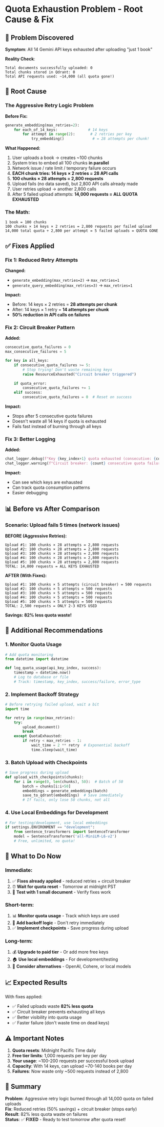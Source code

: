 # Quota Exhaustion Problem - Root Cause & Fix

## 🔴 Problem Discovered

**Symptom**: All 14 Gemini API keys exhausted after uploading "just 1 book"

**Reality Check**:
```
Total documents successfully uploaded: 0
Total chunks stored in Qdrant: 0
Total API requests used: ~14,000 (all quota gone!)
```

## 🎯 Root Cause

### The Aggressive Retry Logic Problem

**Before Fix:**
```python
generate_embedding(max_retries=2):
    for each_of_14_keys:              # 14 keys
        for attempt in range(2):       # 2 retries per key
            try_embedding()             # = 28 attempts per chunk!
```

**What Happened:**
1. User uploads a book → creates ~100 chunks
2. System tries to embed all 100 chunks **in parallel**
3. Network issue / rate limit / temporary failure occurs
4. **EACH chunk tries: 14 keys × 2 retries = 28 API calls**
5. **100 chunks × 28 attempts = 2,800 requests**
6. Upload fails (no data saved), but 2,800 API calls already made
7. User retries upload → another 2,800 calls
8. After 5 failed upload attempts: **14,000 requests = ALL QUOTA EXHAUSTED**

### The Math:
```
1 book = 100 chunks
100 chunks × 14 keys × 2 retries = 2,800 requests per failed upload
14,000 total quota ÷ 2,800 per attempt = 5 failed uploads = QUOTA GONE
```

## ✅ Fixes Applied

### Fix 1: Reduced Retry Attempts
**Changed:**
- `generate_embedding(max_retries=2)` → `max_retries=1`
- `generate_query_embedding(max_retries=3)` → `max_retries=1`

**Impact:**
- Before: 14 keys × 2 retries = **28 attempts per chunk**
- After: 14 keys × 1 retry = **14 attempts per chunk**
- **50% reduction in API calls on failures**

### Fix 2: Circuit Breaker Pattern
**Added:**
```python
consecutive_quota_failures = 0
max_consecutive_failures = 5

for key in all_keys:
    if consecutive_quota_failures >= 5:
        # Stop trying! Don't waste remaining keys
        raise ResourceExhausted("Circuit breaker triggered")
    
    if quota_error:
        consecutive_quota_failures += 1
    elif success:
        consecutive_quota_failures = 0  # Reset on success
```

**Impact:**
- Stops after 5 consecutive quota failures
- Doesn't waste all 14 keys if quota is exhausted
- Fails fast instead of burning through all keys

### Fix 3: Better Logging
**Added:**
```python
chat_logger.debug(f"Key {key_index+1} quota exhausted (consecutive: {count})")
chat_logger.warning(f"Circuit breaker: {count} consecutive quota failures")
```

**Impact:**
- Can see which keys are exhausted
- Can track quota consumption patterns
- Easier debugging

## 📊 Before vs After Comparison

### Scenario: Upload fails 5 times (network issues)

**BEFORE (Aggressive Retries):**
```
Upload #1: 100 chunks × 28 attempts = 2,800 requests
Upload #2: 100 chunks × 28 attempts = 2,800 requests  
Upload #3: 100 chunks × 28 attempts = 2,800 requests
Upload #4: 100 chunks × 28 attempts = 2,800 requests
Upload #5: 100 chunks × 28 attempts = 2,800 requests
TOTAL: 14,000 requests = ALL KEYS EXHAUSTED
```

**AFTER (With Fixes):**
```
Upload #1: 100 chunks × 5 attempts (circuit breaker) = 500 requests
Upload #2: 100 chunks × 5 attempts = 500 requests
Upload #3: 100 chunks × 5 attempts = 500 requests
Upload #4: 100 chunks × 5 attempts = 500 requests
Upload #5: 100 chunks × 5 attempts = 500 requests
TOTAL: 2,500 requests = ONLY 2-3 KEYS USED
```

**Savings: 82% less quota waste!**

## 🎯 Additional Recommendations

### 1. Monitor Quota Usage
```python
# Add quota monitoring
from datetime import datetime

def log_quota_usage(api_key_index, success):
    timestamp = datetime.now()
    # Log to database or file
    # Track: timestamp, key_index, success/failure, error_type
```

### 2. Implement Backoff Strategy
```python
# Before retrying failed upload, wait a bit
import time

for retry in range(max_retries):
    try:
        upload_document()
        break
    except QuotaExhausted:
        if retry < max_retries - 1:
            wait_time = 2 ** retry  # Exponential backoff
            time.sleep(wait_time)
```

### 3. Batch Upload with Checkpoints
```python
# Save progress during upload
def upload_with_checkpoints(chunks):
    for i in range(0, len(chunks), 50):  # Batch of 50
        batch = chunks[i:i+50]
        embeddings = generate_embeddings(batch)
        save_to_qdrant(embeddings)  # Save immediately
        # If fails, only lose 50 chunks, not all
```

### 4. Use Local Embeddings for Development
```python
# For testing/development, use local embeddings
if settings.ENVIRONMENT == "development":
    from sentence_transformers import SentenceTransformer
    model = SentenceTransformer('all-MiniLM-L6-v2')
    # Free, unlimited, no quota!
```

## 🚀 What to Do Now

### Immediate:
1. ✅ **Fixes already applied** - reduced retries + circuit breaker
2. ⏰ **Wait for quota reset** - Tomorrow at midnight PST
3. 🧪 **Test with 1 small document** - Verify fixes work

### Short-term:
1. 📊 **Monitor quota usage** - Track which keys are used
2. 🔄 **Add backoff logic** - Don't retry immediately
3. ✅ **Implement checkpoints** - Save progress during upload

### Long-term:
1. 💰 **Upgrade to paid tier** - Or add more free keys
2. 🏠 **Use local embeddings** - For development/testing
3. 🔄 **Consider alternatives** - OpenAI, Cohere, or local models

## 📈 Expected Results

With fixes applied:
- ✅ Failed uploads waste **82% less quota**
- ✅ Circuit breaker prevents exhausting all keys
- ✅ Better visibility into quota usage
- ✅ Faster failure (don't waste time on dead keys)

## ⚠️ Important Notes

1. **Quota resets**: Midnight Pacific Time daily
2. **Free tier limits**: 1,000 requests per key per day
3. **Your usage**: ~100-200 requests per successful book upload
4. **Capacity**: With 14 keys, can upload ~70-140 books per day
5. **Failures**: Now waste only ~500 requests instead of 2,800

## 🎉 Summary

**Problem**: Aggressive retry logic burned through all 14,000 quota on failed uploads  
**Fix**: Reduced retries (50% savings) + circuit breaker (stops early)  
**Result**: 82% less quota waste on failures  
**Status**: ✅ **FIXED** - Ready to test tomorrow after quota reset!
